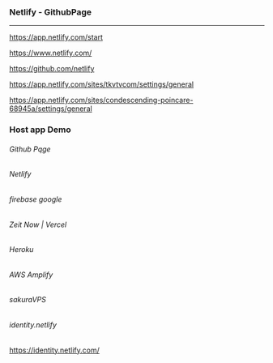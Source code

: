 ### Netlify - GithubPage
---
https://app.netlify.com/start


https://www.netlify.com/

https://github.com/netlify



https://app.netlify.com/sites/tkvtvcom/settings/general

https://app.netlify.com/sites/condescending-poincare-68945a/settings/general


### Host app Demo
###### Github Pqge
###### Netlify 
###### firebase google
###### Zeit Now | Vercel
###### Heroku
###### AWS Amplify
###### sakuraVPS

###### identity.netlify
https://identity.netlify.com/








```
```

```
```

```
```


```
```

